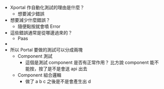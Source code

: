 - Xportal 作自動化測試的理由是什麼？
	- 想要減少錯誤
- 想要減少什麼錯誤？
	- 隨便點按就會噴 Error
- 這些錯誤通常是從哪邊過來的？
	- Paas
-
- 所以 Portal 要做的測試可以分成兩塊
	- Component 測試
		- 這個是測試 component 是否有正常作用？
		  比方說 component 能不能按，按了是不是會送 api 出去
	- Component 組合邏輯
		- 做了 a b c 之後是不是會產生出 d